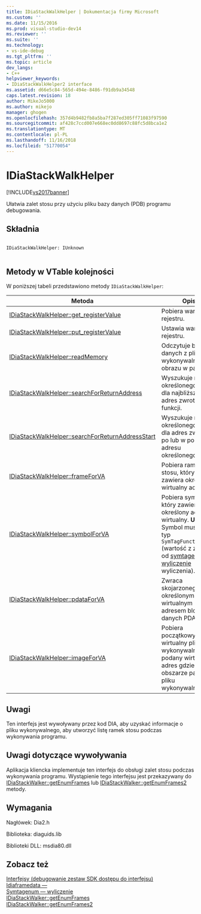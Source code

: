 ```yaml
---
title: IDiaStackWalkHelper | Dokumentacja firmy Microsoft
ms.custom: ''
ms.date: 11/15/2016
ms.prod: visual-studio-dev14
ms.reviewer: ''
ms.suite: ''
ms.technology:
- vs-ide-debug
ms.tgt_pltfrm: ''
ms.topic: article
dev_langs:
- C++
helpviewer_keywords:
- IDiaStackWalkHelper2 interface
ms.assetid: d66e5c84-565d-494e-8486-f91db9a34548
caps.latest.revision: 18
author: MikeJo5000
ms.author: mikejo
manager: ghogen
ms.openlocfilehash: 357d4b9482fb8a5ba7f287ed305ff71083f97590
ms.sourcegitcommit: af428c7ccd007e668ec0dd8697c88fc5d8bca1e2
ms.translationtype: MT
ms.contentlocale: pl-PL
ms.lasthandoff: 11/16/2018
ms.locfileid: "51770054"
---
```

# <a name="idiastackwalkhelper"></a>IDiaStackWalkHelper
[!INCLUDE[vs2017banner](../../includes/vs2017banner.md)]

Ułatwia zalet stosu przy użyciu pliku bazy danych (PDB) programu debugowania.  
  
## <a name="syntax"></a>Składnia  
  
```  
  
IDiaStackWalkHelper: IUnknown  
  
```  
  
## <a name="methods-in-vtable-order"></a>Metody w VTable kolejności  
 W poniższej tabeli przedstawiono metody `IDiaStackWalkHelper`:  
  
|Metoda|Opis|  
|------------|-----------------|  
|[IDiaStackWalkHelper::get_registerValue](../../debugger/debug-interface-access/idiastackwalkhelper-get-registervalue.md)|Pobiera wartość rejestru.|  
|[IDiaStackWalkHelper::put_registerValue](../../debugger/debug-interface-access/idiastackwalkhelper-put-registervalue.md)|Ustawia wartość rejestru.|  
|[IDiaStackWalkHelper::readMemory](../../debugger/debug-interface-access/idiastackwalkhelper-readmemory.md)|Odczytuje blok danych z pliku wykonywalnego obrazu w pamięci.|  
|[IDiaStackWalkHelper::searchForReturnAddress](../../debugger/debug-interface-access/idiastackwalkhelper-searchforreturnaddress.md)|Wyszukuje ramki określonego stosu, dla najbliższej adres zwrotny funkcji.|  
|[IDiaStackWalkHelper::searchForReturnAddressStart](../../debugger/debug-interface-access/idiastackwalkhelper-searchforreturnaddressstart.md)|Wyszukuje ramki określonego stosu, dla adres zwrotny po lub w pobliżu adresu określonego stosu.|  
|[IDiaStackWalkHelper::frameForVA](../../debugger/debug-interface-access/idiastackwalkhelper-frameforva.md)|Pobiera ramki stosu, który zawiera określony wirtualny adres.|  
|[IDiaStackWalkHelper::symbolForVA](../../debugger/debug-interface-access/idiastackwalkhelper-symbolforva.md)|Pobiera symbol, który zawiera określony adres wirtualny. **Uwaga:** Symbol musi mieć typ `SymTagFunctionType` (wartość z zakresu od [symtagenum — wyliczenie](../../debugger/debug-interface-access/symtagenum.md) wyliczenia).|  
|[IDiaStackWalkHelper::pdataForVA](../../debugger/debug-interface-access/idiastackwalkhelper-pdataforva.md)|Zwraca skojarzonego z określonym wirtualnym adresem bloku danych PDATA.|  
|[IDiaStackWalkHelper::imageForVA](../../debugger/debug-interface-access/idiastackwalkhelper-imageforva.md)|Pobiera początkowy adres wirtualny plik wykonywalny podany wirtualny adres gdzieś w obszarze pamięci pliku wykonywalnego.|  
  
## <a name="remarks"></a>Uwagi  
 Ten interfejs jest wywoływany przez kod DIA, aby uzyskać informacje o pliku wykonywalnego, aby utworzyć listę ramek stosu podczas wykonywania programu.  
  
## <a name="notes-for-callers"></a>Uwagi dotyczące wywoływania  
 Aplikacja kliencka implementuje ten interfejs do obsługi zalet stosu podczas wykonywania programu. Wystąpienie tego interfejsu jest przekazywany do [IDiaStackWalker::getEnumFrames](../../debugger/debug-interface-access/idiastackwalker-getenumframes.md) lub [IDiaStackWalker::getEnumFrames2](../../debugger/debug-interface-access/idiastackwalker-getenumframes2.md) metody.  
  
## <a name="requirements"></a>Wymagania  
 Nagłówek: Dia2.h  
  
 Biblioteka: diaguids.lib  
  
 Biblioteki DLL: msdia80.dll  
  
## <a name="see-also"></a>Zobacz też  
 [Interfejsy (debugowanie zestaw SDK dostępu do interfejsu)](../../debugger/debug-interface-access/interfaces-debug-interface-access-sdk.md)   
 [Idiaframedata —](../../debugger/debug-interface-access/idiaframedata.md)   
 [Symtagenum — wyliczenie](../../debugger/debug-interface-access/symtagenum.md)   
 [IDiaStackWalker::getEnumFrames](../../debugger/debug-interface-access/idiastackwalker-getenumframes.md)   
 [IDiaStackWalker::getEnumFrames2](../../debugger/debug-interface-access/idiastackwalker-getenumframes2.md)



